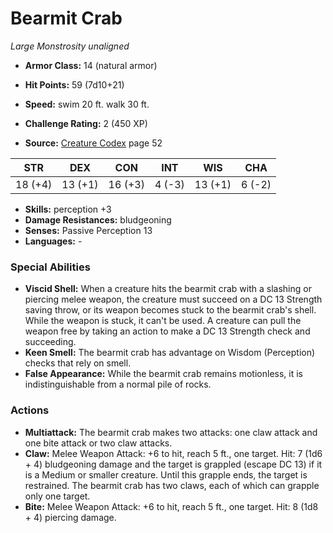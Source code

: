 # Bearmit Crab

*Large* *Monstrosity* *unaligned*

- **Armor Class:** 14 (natural armor)
- **Hit Points:** 59 (7d10+21)
- **Speed:** swim 20 ft. walk 30 ft.

- **Challenge Rating:** 2 (450 XP)
- **Source:** [Creature Codex](https://koboldpress.com/kpstore/product/creature-codex-for-5th-edition-dnd) page 52

| STR | DEX | CON | INT | WIS | CHA |
| --- | --- | --- | --- | --- | --- |
| 18 (+4) | 13 (+1) | 16 (+3) | 4 (-3) | 13 (+1) | 6 (-2) |

- **Skills:** perception +3
- **Damage Resistances:** bludgeoning
- **Senses:** Passive Perception 13
- **Languages:** -

### Special Abilities

- **Viscid Shell:** When a creature hits the bearmit crab with a slashing or piercing melee weapon, the creature must succeed on a DC 13 Strength saving throw, or its weapon becomes stuck to the bearmit crab's shell. While the weapon is stuck, it can't be used. A creature can pull the weapon free by taking an action to make a DC 13 Strength check and succeeding.
- **Keen Smell:** The bearmit crab has advantage on Wisdom (Perception) checks that rely on smell.
- **False Appearance:** While the bearmit crab remains motionless, it is indistinguishable from a normal pile of rocks.

### Actions

- **Multiattack:** The bearmit crab makes two attacks: one claw attack and one bite attack or two claw attacks.
- **Claw:** Melee Weapon Attack: +6 to hit, reach 5 ft., one target. Hit: 7 (1d6 + 4) bludgeoning damage and the target is grappled (escape DC 13) if it is a Medium or smaller creature. Until this grapple ends, the target is restrained. The bearmit crab has two claws, each of which can grapple only one target.
- **Bite:** Melee Weapon Attack: +6 to hit, reach 5 ft., one target. Hit: 8 (1d8 + 4) piercing damage.


